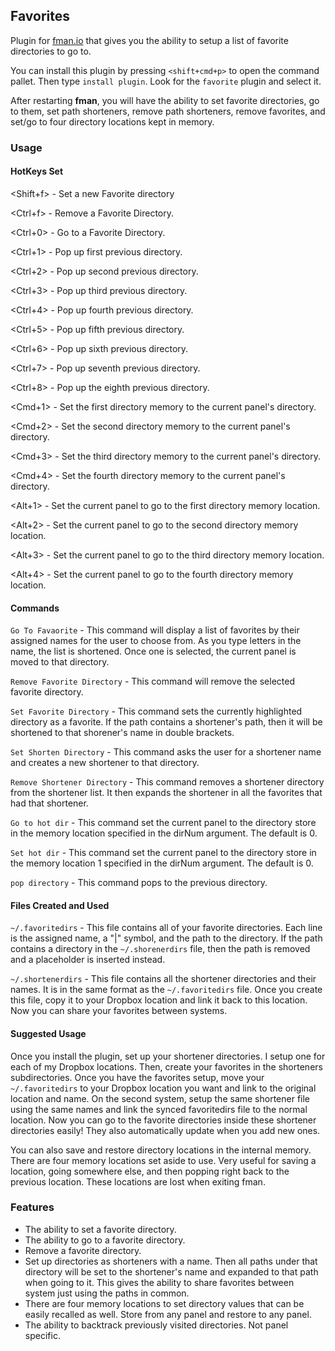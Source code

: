 ## Favorites

Plugin for [fman.io](https://fman.io) that gives you the ability to setup a list of favorite directories to go to.

You can install this plugin by pressing `<shift+cmd+p>` to open the command pallet. Then type `install plugin`. Look for the `favorite` plugin and select it.

After restarting **fman**, you will have the ability to set favorite directories, go to them, set path shorteners, remove path shorteners, remove favorites, and set/go to four directory locations kept in memory.

### Usage

#### HotKeys Set

<Shift+f>  - Set a new Favorite directory

<Ctrl+f> - Remove a Favorite Directory.

<Ctrl+0> - Go to a Favorite Directory.

<Ctrl+1> - Pop up first previous directory.

<Ctrl+2> - Pop up second previous directory.

<Ctrl+3> - Pop up third previous directory.

<Ctrl+4> - Pop up fourth previous directory.

<Ctrl+5> - Pop up fifth previous directory.

<Ctrl+6> - Pop up sixth previous directory.

<Ctrl+7> - Pop up seventh previous directory.

<Ctrl+8> - Pop up the eighth previous directory.

<Cmd+1> - Set the first directory memory to the current panel's directory.

<Cmd+2> - Set the second directory memory to the current panel's directory.

<Cmd+3> - Set the third directory memory to the current panel's directory.

<Cmd+4> - Set the fourth directory memory to the current panel's directory.

<Alt+1> - Set the current panel to go to the first directory memory location.

<Alt+2> - Set the current panel to go to the second directory memory location.

<Alt+3> - Set the current panel to go to the third directory memory location.

<Alt+4> - Set the current panel to go to the fourth directory memory location.

#### Commands

`Go To Favaorite` - This command will display a list of favorites by their assigned names for the user to choose from. As you type letters in the name, the list is shortened. Once one is selected, the current panel is moved to that directory.

`Remove Favorite Directory` - This command will remove the selected favorite directory.

`Set Favorite Directory` - This command sets the currently highlighted directory as a favorite. If the path contains a shortener's path, then it will be shortened to that shorener's name in double brackets.

`Set Shorten Directory` - This command asks the user for a shortener name and creates a new shortener to that directory.

`Remove Shortener Directory` - This command removes a shortener directory from the shortener list. It then expands the shortener in all the favorites that had that shortener.

`Go to hot dir` - This command set the current panel to the directory store in the memory location specified in the dirNum argument. The default is 0.

`Set hot dir` - This command set the current panel to the directory store in the memory location 1 specified in the dirNum argument. The default is 0.

`pop directory` - This command pops to the previous directory.

#### Files Created and Used

`~/.favoritedirs` - This file contains all of your favorite directories. Each line is the assigned name, a "|" symbol, and the path to the directory. If the path contains a directory in the `~/.shorenerdirs` file, then the path is removed and a placeholder is inserted instead.

`~/.shortenerdirs` - This file contains all the shortener directories and their names. It is in the same format as the `~/.favoritedirs` file. Once you create this file, copy it to your Dropbox location and link it back to this location. Now you can share your favorites between systems.

#### Suggested Usage

Once you install the plugin, set up your shortener directories. I setup one for each of my Dropbox locations. Then, create your favorites in the shorteners subdirectories. Once you have the favorites setup, move your `~/.favoritedirs` to your Dropbox location you want and  link to the original location and name. On the second system, setup the same shortener file using the same names and link the synced favoritedirs file to the normal location. Now you can go to the favorite directories inside these shortener directories easily! They also automatically update when you add new ones.

You can also save and restore directory locations in the internal memory. There are four memory locations set aside to use. Very useful for saving a location, going somewhere else, and then popping right back to the previous location. These locations are lost when exiting fman.

### Features

- The ability to set a favorite directory.
- The ability to go to a favorite directory.
- Remove a favorite directory.
- Set up directories as shorteners with a name. Then all paths under that directory will be set to the shortener's name and expanded to that path when going to it. This gives the ability to share favorites between system just using the paths in common.
- There are four memory locations to set directory values that can be easily recalled as well. Store from any panel and restore to any panel.
- The ability to backtrack previously visited directories. Not panel specific.
